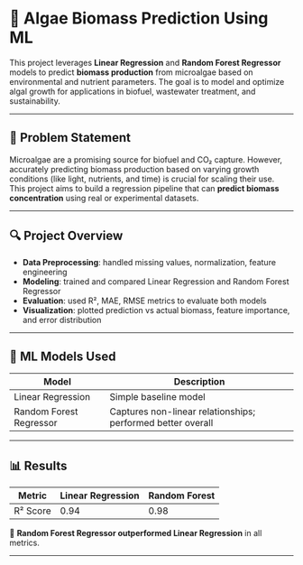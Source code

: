 # 🌱 Algae Biomass Prediction Using ML

This project leverages **Linear Regression** and **Random Forest Regressor** models to predict **biomass production** from microalgae based on environmental and nutrient parameters. The goal is to model and optimize algal growth for applications in biofuel, wastewater treatment, and sustainability.

---

## 📌 Problem Statement

Microalgae are a promising source for biofuel and CO₂ capture. However, accurately predicting biomass production based on varying growth conditions (like light, nutrients, and time) is crucial for scaling their use.  
This project aims to build a regression pipeline that can **predict biomass concentration** using real or experimental datasets.

---

## 🔍 Project Overview

- **Data Preprocessing**: handled missing values, normalization, feature engineering
- **Modeling**: trained and compared Linear Regression and Random Forest Regressor
- **Evaluation**: used R², MAE, RMSE metrics to evaluate both models
- **Visualization**: plotted prediction vs actual biomass, feature importance, and error distribution

---

## 🧠 ML Models Used

| Model             | Description                                |
|------------------|--------------------------------------------|
| Linear Regression | Simple baseline model                      |
| Random Forest Regressor | Captures non-linear relationships; performed better overall |

---

## 📊 Results

| Metric   | Linear Regression | Random Forest |
|----------|-------------------|---------------|
| R² Score | 0.94              | 0.98          |

🎯 **Random Forest Regressor outperformed Linear Regression** in all metrics.

---


